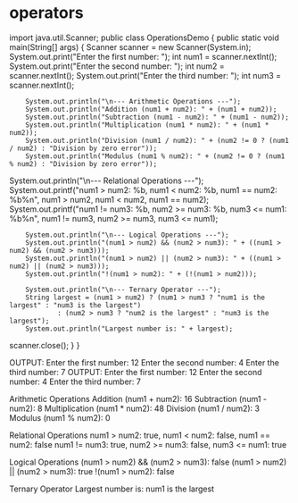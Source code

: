# operators
import java.util.Scanner;
public class OperationsDemo {
    public static void main(String[] args) {
        Scanner scanner = new Scanner(System.in);
        System.out.print("Enter the first number: ");
        int num1 = scanner.nextInt();
        System.out.print("Enter the second number: ");
        int num2 = scanner.nextInt();
        System.out.print("Enter the third number: ");
        int num3 = scanner.nextInt();

        System.out.println("\n--- Arithmetic Operations ---");
        System.out.println("Addition (num1 + num2): " + (num1 + num2));
        System.out.println("Subtraction (num1 - num2): " + (num1 - num2));
        System.out.println("Multiplication (num1 * num2): " + (num1 * num2));
        System.out.println("Division (num1 / num2): " + (num2 != 0 ? (num1 / num2) : "Division by zero error"));
        System.out.println("Modulus (num1 % num2): " + (num2 != 0 ? (num1 % num2) : "Division by zero error"));

System.out.println("\n--- Relational Operations ---");
System.out.printf("num1 > num2: %b, num1 < num2: %b, num1 == num2: %b%n", 
                  num1 > num2, num1 < num2, num1 == num2);
System.out.printf("num1 != num3: %b, num2 >= num3: %b, num3 <= num1: %b%n", 
                  num1 != num3, num2 >= num3, num3 <= num1);

        System.out.println("\n--- Logical Operations ---");
        System.out.println("(num1 > num2) && (num2 > num3): " + ((num1 > num2) && (num2 > num3)));
        System.out.println("(num1 > num2) || (num2 > num3): " + ((num1 > num2) || (num2 > num3)));
        System.out.println("!(num1 > num2): " + (!(num1 > num2)));
        
        System.out.println("\n--- Ternary Operator ---");
        String largest = (num1 > num2) ? (num1 > num3 ? "num1 is the largest" : "num3 is the largest")
                : (num2 > num3 ? "num2 is the largest" : "num3 is the largest");
        System.out.println("Largest number is: " + largest);

 scanner.close();
    }
}


OUTPUT:
Enter the first number: 12
Enter the second number: 4
Enter the third number: 7
OUTPUT:
Enter the first number: 12
Enter the second number: 4
Enter the third number: 7


Arithmetic Operations 
Addition (num1 + num2): 16
Subtraction (num1 - num2): 8
Multiplication (num1 * num2): 48
Division (num1 / num2): 3
Modulus (num1 % num2): 0

Relational Operations
num1 > num2: true, num1 < num2: false, num1 == num2: false
num1 != num3: true, num2 >= num3: false, num3 <= num1: true

Logical Operations 
(num1 > num2) && (num2 > num3): false
(num1 > num2) || (num2 > num3): true
!(num1 > num2): false

Ternary Operator
Largest number is: num1 is the largest


